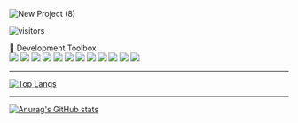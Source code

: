 ![New Project (8)](https://user-images.githubusercontent.com/67729880/115123130-a4412200-9f89-11eb-996e-bc3127b1f2f0.png)

![visitors](https://visitor-badge.glitch.me/badge?page_id=shapirobd.shapirobd)  

🧰 Development Toolbox   
<img src="https://img.icons8.com/color/60/000000/javascript.png"/>
<img src="https://img.icons8.com/color/60/000000/python.png"/>
<img src="https://img.icons8.com/plasticine/60/000000/react.png"/>
<img src="https://img.icons8.com/color/60/000000/html-5--v1.png"/>
<img src="https://img.icons8.com/color/60/000000/css3.png"/>
<img src="https://img.icons8.com/color/60/000000/nodejs.png" />
<img src="https://img.icons8.com/color/60/000000/npm.png"/>
<img src="https://img.icons8.com/color/60/000000/postgreesql.png"/>
<img src="https://img.icons8.com/color/60/000000/redux.png"/>
<img src="https://img.icons8.com/color/60/000000/bootstrap.png"/>
<img src="https://img.icons8.com/nolan/60/heroku.png"/>
<img src="https://img.icons8.com/color/60/000000/placeholder-thumbnail-json-1.png"/>

<hr/>

[![Top Langs](https://github-readme-stats.vercel.app/api/top-langs/?username=shapirobd&layout=compact)](https://github.com/shapirobd/github-readme-stats)

<hr/>

[![Anurag's GitHub stats](https://github-readme-stats.vercel.app/api?username=shapirobd)](https://github.com/shapirobd/github-readme-stats)

<!--
**shapirobd/shapirobd** is a ✨ _special_ ✨ repository because its `README.md` (this file) appears on your GitHub profile.



Here are some ideas to get you started:

- 🔭 I’m currently working on ...
- 🌱 I’m currently learning ...
- 👯 I’m looking to collaborate on ...
- 🤔 I’m looking for help with ...
- 💬 Ask me about ...
- 📫 How to reach me: ...
- 😄 Pronouns: ...
- ⚡ Fun fact: ...
-->
